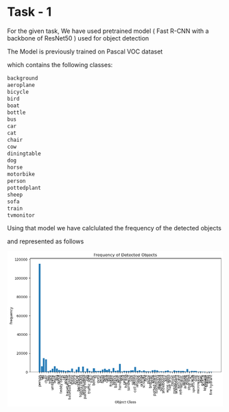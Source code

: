 # Task - 1

For the given task, We have used pretrained model ( Fast R-CNN with a backbone of ResNet50 ) used for object detection

The Model is previously trained on Pascal VOC dataset

which contains the following classes:

```notepad
background
aeroplane
bicycle
bird
boat
bottle
bus
car
cat
chair
cow
diningtable
dog
horse
motorbike
person
pottedplant
sheep
sofa
train
tvmonitor
```

Using that model we have calclulated the frequency of the detected objects

and represented as follows

<img src="https://github.com/hemanth1403/PreCog_Submission/blob/main/Task_1/output.png"/>
